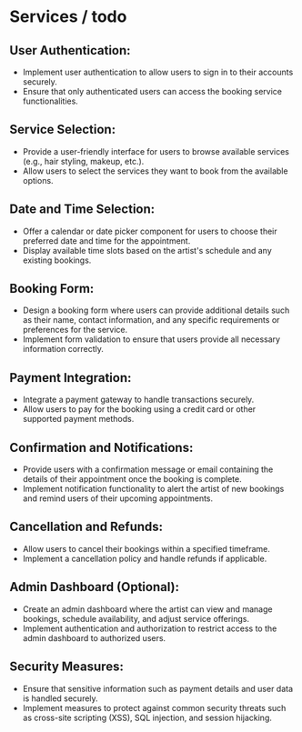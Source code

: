 # Services / todo

## User Authentication:

- Implement user authentication to allow users to sign in to their accounts securely.
- Ensure that only authenticated users can access the booking service functionalities.

## Service Selection:

- Provide a user-friendly interface for users to browse available services (e.g., hair styling, makeup, etc.).
- Allow users to select the services they want to book from the available options.

## Date and Time Selection:

- Offer a calendar or date picker component for users to choose their preferred date and time for the appointment.
- Display available time slots based on the artist's schedule and any existing bookings.

## Booking Form:

- Design a booking form where users can provide additional details such as their name, contact information, and any specific requirements or preferences for the service.
- Implement form validation to ensure that users provide all necessary information correctly.

## Payment Integration:

- Integrate a payment gateway to handle transactions securely.
- Allow users to pay for the booking using a credit card or other supported payment methods.

## Confirmation and Notifications:

- Provide users with a confirmation message or email containing the details of their appointment once the booking is complete.
- Implement notification functionality to alert the artist of new bookings and remind users of their upcoming appointments.

## Cancellation and Refunds:

- Allow users to cancel their bookings within a specified timeframe.
- Implement a cancellation policy and handle refunds if applicable.

## Admin Dashboard (Optional):

- Create an admin dashboard where the artist can view and manage bookings, schedule availability, and adjust service offerings.
- Implement authentication and authorization to restrict access to the admin dashboard to authorized users.

## Security Measures:

- Ensure that sensitive information such as payment details and user data is handled securely.
- Implement measures to protect against common security threats such as cross-site scripting (XSS), SQL injection, and session hijacking.
